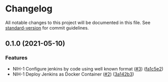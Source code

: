 # Changelog

All notable changes to this project will be documented in this file. See [standard-version](https://github.com/conventional-changelog/standard-version) for commit guidelines.

## 0.1.0 (2021-05-10)


### Features

* NIH-1 Configure jenkins by code using well known format ([#3](https://github.com/devhalos/common-infra-jenkins/issues/3)) ([fa1c5e2](https://github.com/devhalos/common-infra-jenkins/commit/fa1c5e26878db099574339a473ca963c399a9aff))
* NIH-1 Deploy Jenkins as Docker Container ([#2](https://github.com/devhalos/common-infra-jenkins/issues/2)) ([3a142b3](https://github.com/devhalos/common-infra-jenkins/commit/3a142b3678a247c5d9f755030613043e6c5cad24))
